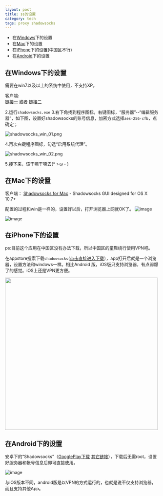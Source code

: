 ```yaml
---
layout: post
title: ss的设置
category: tech
tags: proxy shadowsocks
---
```


* 在[Windows](#windows)下的设置
* 在[Mac](#mac)下的设置
* 在[iPhone](#iphone)下的设置(中国区不行)
* 在[Android](#android)下的设置

<span id="windows"></span>
## 在Windows下的设置
需要在win7以及以上的系统中使用，不支持XP。

客户端:  
[链接一](https://github.com/shadowsocks/shadowsocks-csharp/releases/download/2.5.6/Shadowsocks-win-2.5.6.zip) 或者 [链接二](http://d.pr/15FBT)

2.运行`shadowsocks.exe`
3.右下角找到程序图标，右键图标，“服务器”--“编辑服务器”，如下图，设置好shadowsocks的账号信息，加密方式选择`aes-256-cfb`，点确定；

![shadowsocks_win_01.png](http://7vigrt.com1.z0.glb.clouddn.com/blog_29832-46181f83d46e0d4f.png)

4.再次右键程序图标，勾选“启用系统代理”。

![shadowsocks_win_02.png](http://7vigrt.com1.z0.glb.clouddn.com/blog_29832-00d735589b1de3b4.png)

5.接下来，该干嘛干嘛去(*ゝω・)


<span id="mac"></span>
## 在Mac下的设置
客户端：
[Shadowsocks for Mac](http://d.pr/1c1mK) - Shadowsocks GUI designed for OS X 10.7+

配置的过程和win是一样的，设置好以后，打开浏览器上网就OK了。
![image](http://7vigrt.com1.z0.glb.clouddn.com/blog_Shadowsocks-GUI-Mac-Menu.png)

![image](http://7vigrt.com1.z0.glb.clouddn.com/blog_Shadowsocks-GUI-Mac-Screenshot.png)


<span id="iphone"></span>
## 在iPhone下的设置
ps:目前这个应用在中国区没有办法下载，所以中国区的童鞋绕行使用VPN吧。

在appstore搜索下载`shadowsocks`([点击直接进入下载](https://itunes.apple.com/cn/app/shadowsocks/id665729974?mt=8)），app打开后就是一个浏览器，设置方法和windows一样。相比Android
版，iOS版只支持浏览器，有点弱爆了的感觉。iOS上还是VPN更方便。

<img style="width:500px" src="http://7vigrt.com1.z0.glb.clouddn.com/blog_Shadowsocks-iOS.png">

<span id="android"></span>
## 在Android下的设置
安卓下的“Shadowsocks”（[GooglePlay下载](https://play.google.com/store/apps/details?id=com.github.shadowsocks) [其它链接](http://d.pr/1cKli)），下载后无需root，设置好服务器和帐号信息后即可直接使用。

![image](http://7vigrt.com1.z0.glb.clouddn.com/blog_Shadowsocks-Android.jpg)

与iOS版本不同，android版是以VPN的方式运行的，也就是说不仅支持浏览器，而且支持其他App。
